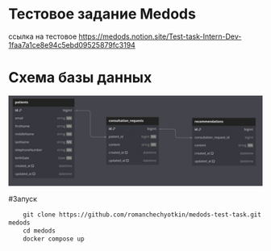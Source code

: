 # Тестовое задание Medods
ссылка на тестовое https://medods.notion.site/Test-task-Intern-Dev-1faa7a1ce8e94c5ebd09525879fc3194

# Схема базы данных
<img src="database.jpg">

#Запуск
```
    git clone https://github.com/romanchechyotkin/medods-test-task.git medods
    cd medods  
    docker compose up
```